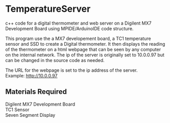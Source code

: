 # TemperatureServer
c++ code for a digital thermometer and web server on a Digilent MX7 Development Board
using MPIDE/ArduinoIDE code structure.<br>

This program use the a MX7 developement board, a TC1 temperature sensor and SSD to create a
Digital thermometer.  It then displays the reading of the thermometer on a html webpage that can be 
seen by any computer on the internal network.  The ip of the server is originally set to 10.0.0.97 but can be changed in the
source code as needed.

The URL for the webpage is set to the ip address of the server.<br>
Example: http://10.0.0.97

## Materials Required
Digilent MX7 Development Board<br>
TC1 Sensor<br>
Seven Segment Display<br>
